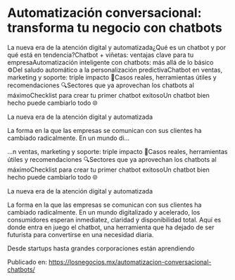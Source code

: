 # Automatización conversacional: transforma tu negocio con chatbots

La nueva era de la atención digital y automatizada¿Qué es un chatbot y por qué está en tendencia?Chatbot + viñetas: ventajas clave para tu empresaAutomatización inteligente con chatbots: más allá de lo básico ⚙️Del saludo automático a la personalización predictivaChatbot en ventas, marketing y soporte: triple impacto 💼Casos reales, herramientas útiles y recomendaciones 🔍Sectores que ya aprovechan los chatbots al máximoChecklist para crear tu primer chatbot exitosoUn chatbot bien hecho puede cambiarlo todo 🌐



La nueva era de la atención digital y automatizada



La forma en la que las empresas se comunican con sus clientes ha cambiado radicalmente. En un mundo di...

...n ventas, marketing y soporte: triple impacto 💼Casos reales, herramientas útiles y recomendaciones 🔍Sectores que ya aprovechan los chatbots al máximoChecklist para crear tu primer chatbot exitosoUn chatbot bien hecho puede cambiarlo todo 🌐



La nueva era de la atención digital y automatizada



La forma en la que las empresas se comunican con sus clientes ha cambiado radicalmente. En un mundo digitalizado y acelerado, los consumidores esperan inmediatez, claridad y disponibilidad total. Aquí es donde entra en juego el chatbot, una herramienta que ha dejado de ser futurista para convertirse en una necesidad diaria.



Desde startups hasta grandes corporaciones están aprendiendo

Publicado en: https://losnegocios.mx/automatizacion-conversacional-chatbots/